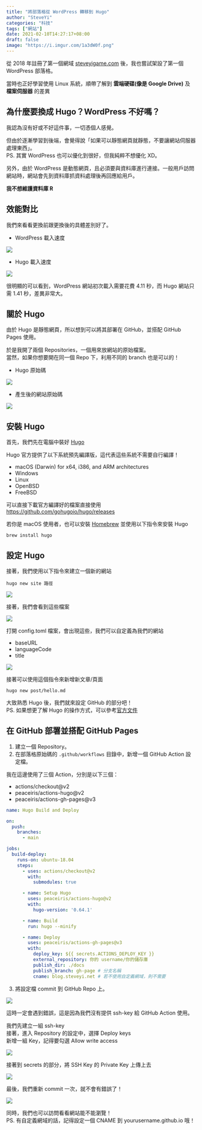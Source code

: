 ```yaml
---
title: "將部落格從 WordPress 轉移到 Hugo"
author: "SteveYi"
categories: "科技"
tags: ["網站"]
date: 2021-02-10T14:27:17+08:00
draft: false
image: "https://i.imgur.com/1a3dW0f.png"
---
```


從 2018 年註冊了第一個網域 [steveyigame.com](https://whois.steveyi.net/whois/steveyigame.com) 後，我也嘗試架設了第一個 WordPress 部落格。

當時也正好學習使用 Linux 系統，順帶了解到 **雲端硬碟(像是 Google Drive)** 及 **檔案伺服器** 的差異

## 為什麼要換成 Hugo？WordPress 不好嗎？

我認為沒有好或不好這件事，一切憑個人感覺。

但由於逐漸學習到後端，會覺得說「如果可以靜態網頁就靜態，不要讓網站伺服器處理東西」。  
PS. 其實 WordPress 也可以優化到很好，但我純粹不想優化 XD。

另外，由於 WordPress 是動態網頁，且必須要與資料庫進行連接。一般用戶訪問網站時，網站會先到資料庫抓資料處理後再回應給用戶。

**我不想維護資料庫 R**

## 效能對比

我們來看看更換前跟更換後的具體差別好了。

- WordPress 載入速度

![](https://i.imgur.com/sNBNllD.jpg) 

- Hugo 載入速度

![](https://i.imgur.com/SxthIX9.png)

很明顯的可以看到，WordPress 網站初次載入需要花費 4.11 秒，而 Hugo 網站只需 1.41 秒，差異非常大。

## 關於 Hugo

由於 Hugo 是靜態網頁，所以想到可以將其部署在 GitHub，並搭配 GitHub Pages 使用。

於是我開了兩個 Repositories，一個用來放網站的原始檔案。  
當然，如果你想要開在同一個 Repo 下，利用不同的 branch 也是可以的！

- Hugo 原始碼

![](https://i.imgur.com/Ip6SEwt.png)

- 產生後的網站原始碼

![](https://i.imgur.com/ELvsgUd.png)

## 安裝 Hugo

首先，我們先在電腦中裝好 [Hugo](https://gohugo.io/)

Hugo 官方提供了以下系統預先編譯版，這代表這些系統不需要自行編譯！

- macOS (Darwin) for x64, i386, and ARM architectures
- Windows
- Linux
- OpenBSD
- FreeBSD

可以直接下載官方編譯好的檔案直接使用  
https://github.com/gohugoio/hugo/releases

若你是 macOS 使用者，也可以安裝 [Homebrew](https://brew.sh/) 並使用以下指令來安裝 Hugo
```
brew install hugo
```

## 設定 Hugo

接著，我們使用以下指令來建立一個新的網站
```
hugo new site 路徑
```
![](https://i.imgur.com/7zg789v.png)

接著，我們會看到這些檔案

![](https://i.imgur.com/ELrRBZY.png)

打開 config.toml 檔案，會出現這些，我們可以自定義為我們的網站
* baseURL
* languageCode
* title

![](https://i.imgur.com/x0zfGWq.png)

接著可以使用這個指令來新增新文章/頁面
```
hugo new post/hello.md
```

大致熟悉 Hugo 後，我們就來設定 GitHub 的部分吧！  
PS. 如果想更了解 Hugo 的操作方式，可以參考[官方文件](https://gohugo.io/getting-started/quick-start/)

## 在 GitHub 部署並搭配 GitHub Pages

1. 建立一個 Repository。  
2. 在部落格原始碼的 `.github/workflows` 目錄中，新增一個 GitHub Action 設定檔。

我在這邊使用了三個 Action，分別是以下三個：
- actions/checkout@v2
- peaceiris/actions-hugo@v2
- peaceiris/actions-gh-pages@v3

```yaml
name: Hugo Build and Deploy

on:
  push:
    branches:
      - main

jobs:
  build-deploy:
    runs-on: ubuntu-18.04
    steps:
      - uses: actions/checkout@v2
        with:
          submodules: true

      - name: Setup Hugo
        uses: peaceiris/actions-hugo@v2
        with:
          hugo-version: '0.64.1'

      - name: Build
        run: hugo --minify

      - name: Deploy
        uses: peaceiris/actions-gh-pages@v3
        with:
          deploy_key: ${{ secrets.ACTIONS_DEPLOY_KEY }}
          external_repository: 你的 username/你的儲存庫
          publish_dir: ./docs
          publish_branch: gh-page # 分支名稱
          cname: blog.steveyi.net # 若不使用自定義網域，則不需要
```

3. 將設定檔 commit 到 GitHub Repo 上。

![](https://i.imgur.com/TV5iCDF.png)

這時一定會遇到錯誤，這是因為我們沒有提供 ssh-key 給 GitHub Action 使用。

我們先建立一組 ssh-key  
接著，進入 Repository 的設定中，選擇 Deploy keys  
新增一組 Key，記得要勾選 Allow write access


![](https://i.imgur.com/QJ0PqtO.png)


接著到 secrets 的部分，將 SSH Key 的 Private Key 上傳上去  

![](https://i.imgur.com/7GbNJ2m.png)

最後，我們重新 commit 一次，就不會有錯誤了！

![](https://i.imgur.com/fJiQvwT.png)

同時，我們也可以訪問看看網站能不能瀏覽！  
PS. 有自定義網域的話，記得設定一個 CNAME 到 yourusername.github.io 哦！
